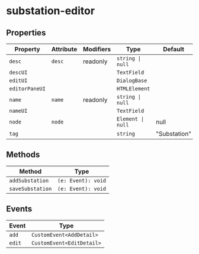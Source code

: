 # substation-editor

## Properties

| Property       | Attribute | Modifiers | Type              | Default      |
|----------------|-----------|-----------|-------------------|--------------|
| `desc`         | `desc`    | readonly  | `string \| null`  |              |
| `descUI`       |           |           | `TextField`       |              |
| `editUI`       |           |           | `DialogBase`      |              |
| `editorPaneUI` |           |           | `HTMLElement`     |              |
| `name`         | `name`    | readonly  | `string \| null`  |              |
| `nameUI`       |           |           | `TextField`       |              |
| `node`         | `node`    |           | `Element \| null` | null         |
| `tag`          |           |           | `string`          | "Substation" |

## Methods

| Method           | Type               |
|------------------|--------------------|
| `addSubstation`  | `(e: Event): void` |
| `saveSubstation` | `(e: Event): void` |

## Events

| Event  | Type                      |
|--------|---------------------------|
| `add`  | `CustomEvent<AddDetail>`  |
| `edit` | `CustomEvent<EditDetail>` |
